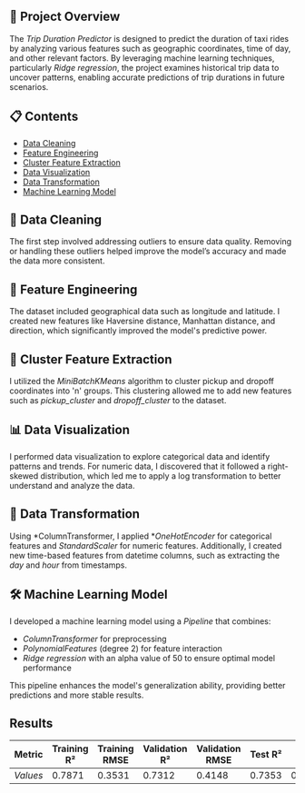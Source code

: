## 📌 Project Overview
The *Trip Duration Predictor* is designed to predict the duration of taxi rides by analyzing various features such as geographic coordinates, time of day, and other relevant factors. By leveraging machine learning techniques, particularly *Ridge regression*, the project examines historical trip data to uncover patterns, enabling accurate predictions of trip durations in future scenarios.

## 📋 Contents
- [Data Cleaning](#data-cleaning)
- [Feature Engineering](#feature-engineering)
- [Cluster Feature Extraction](#cluster-feature-extraction)
- [Data Visualization](#data-visualization)
- [Data Transformation](#data-transformation)
- [Machine Learning Model](#machine-learning-model)


## 🧹 Data Cleaning
The first step involved addressing outliers to ensure data quality. Removing or handling these outliers helped improve the model’s accuracy and made the data more consistent.

## 🔧 Feature Engineering
The dataset included geographical data such as longitude and latitude. I created new features like Haversine distance, Manhattan distance, and direction, which significantly improved the model's predictive power.

## 🔗 Cluster Feature Extraction
I utilized the *MiniBatchKMeans* algorithm to cluster pickup and dropoff coordinates into 'n' groups. This clustering allowed me to add new features such as *pickup_cluster* and *dropoff_cluster* to the dataset.

## 📊 Data Visualization
I performed data visualization to explore categorical data and identify patterns and trends. For numeric data, I discovered that it followed a right-skewed distribution, which led me to apply a log transformation to better understand and analyze the data.

## 📏 Data Transformation
Using *ColumnTransformer, I applied **OneHotEncoder* for categorical features and *StandardScaler* for numeric features. Additionally, I created new time-based features from datetime columns, such as extracting the *day* and *hour* from timestamps.

## 🛠 Machine Learning Model
I developed a machine learning model using a *Pipeline* that combines:
- *ColumnTransformer* for preprocessing
- *PolynomialFeatures* (degree 2) for feature interaction
- *Ridge regression* with an alpha value of 50 to ensure optimal model performance

This pipeline enhances the model's generalization ability, providing better predictions and more stable results.

## Results
| Metric            | Training R²          | Training RMSE         | Validation R²        | Validation RMSE      | Test R²             | Test RMSE           |
|-------------------|----------------------|-----------------------|-----------------------|----------------------|---------------------|---------------------|
| *Values*        | 0.7871               | 0.3531                | 0.7312                | 0.4148               | 0.7353              | 0.4095              |
